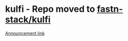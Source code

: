 # kulfi - Repo moved to [fastn-stack/kulfi](https://github.com/fastn-stack/kulfi/)

[Announcement link](https://github.com/fastn-stack/kulfi/discussions/83)

